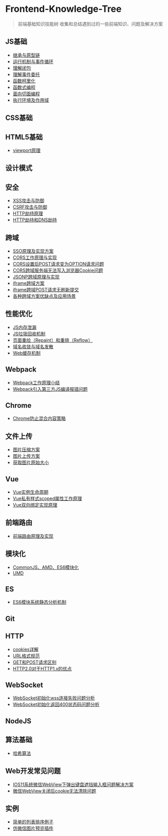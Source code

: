 # Frontend-Knowledge-Tree
> 前端基础知识技能树
> 收集和总结遇到过的一些前端知识、问题及解决方案

## JS基础
* [继承与原型链](https://developer.mozilla.org/zh-CN/docs/Web/JavaScript/Inheritance_and_the_prototype_chain)
* [运行机制与事件循环](http://www.ruanyifeng.com/blog/2014/10/event-loop.html)
* [理解闭包](https://developer.mozilla.org/zh-CN/docs/Web/JavaScript/Closures)
* [理解事件委托](https://zhuanlan.zhihu.com/p/26536815)
* [函数柯里化](https://www.cnblogs.com/pigtail/p/3447660.html)
* [函数式编程]()
* [面向切面编程]()
* [执行环境及作用域]()

## CSS基础

## HTML5基础
* [viewport原理]()

## 设计模式

## 安全
* [XSS攻击与防御](https://juejin.im/entry/58a598dc570c35006b5cd6b4)
* [CSRF攻击与防御](https://www.cnblogs.com/hyddd/archive/2009/04/09/1432744.html)
* [HTTP劫持原理](https://blog.csdn.net/wr410/article/details/25594273)
* [HTTP劫持和DNS劫持](https://www.cnblogs.com/kenkofox/p/4919668.html)

## 跨域
* [SSO原理及实现方案](https://cnodejs.org/topic/55f6e69904556da7553d20dd)
* [CORS工作原理与实现]()
*	[CORS设置后POST请求变为OPTION请求问题](https://itbilu.com/javascript/js/VkiXuUcC.html)
* [CORS跨域服务端无法写入浏览器Cookie问题](https://blog.csdn.net/a317560315/article/details/78397369)
* [JSONP跨域原理与实现]()
* [iframe跨域方案](https://segmentfault.com/a/1190000000702539)
* [iframe跨域POST请求无刷新提交](http://www.cnblogs.com/onepixel/articles/7568856.html)
* [各种跨域方案优缺点及应用场景](https://www.zhihu.com/question/41992168)

## 性能优化
* [JS内存泄漏](https://jinlong.github.io/2016/05/01/4-Types-of-Memory-Leaks-in-JavaScript-and-How-to-Get-Rid-Of-Them/)
* [JS垃圾回收机制]()
* [页面重绘（Repaint）和重排（Reflow）]()
* [域名收敛与域名发散](http://taobaofed.org/blog/2015/12/16/h5-performance-optimization-and-domain-convergence/)
* [Web缓存机制](http://www.alloyteam.com/2012/03/web-cache-1-web-cache-overview/)

## Webpack
*	[Webpack工作原理小结](http://www.cnblogs.com/GeniusLyzh/p/8823749.html)
* [Webpack引入第三方JS编译报错问题]()

## Chrome

*	[Chrome防止混合内容策略](https://developers.google.com/web/fundamentals/security/prevent-mixed-content/fixing-mixed-content?hl=zh-cn)

## 文件上传
*	[图片压缩方案]()
* [图片上传方案]()
* [获取图片原始大小]()

## Vue
* [Vue实例生命周期](https://cn.vuejs.org/v2/guide/instance.html)
* [Vue私有样式scoped属性工作原理]()
* [Vue双向绑定实现原理](https://segmentfault.com/a/1190000006599500)

## 前端路由
*	[前端路由原理及实现](https://juejin.im/post/5ac61da66fb9a028c71eae1b?utm_source=gold_browser_extension)

## 模块化
* [CommonJS、AMD、ES6模块化]()
* [UMD]()

## ES
*	[ES6模块系统静态分析机制]()

## Git

## HTTP
* [cookies详解](https://www.kancloud.cn/kancloud/http-cookies-explained/48333)
* [URL格式规范]()
* [GET和POST请求区别]()
* [HTTP2.0对于HTTP1.x的优点](https://www.zhihu.com/question/34074946)

## WebSocket
*	[WebSocket初始化wss连接失败问题分析]()
*	[WebSocket初始化返回400状态码问题分析]()

## NodeJS

## 算法基础
*	[哈希算法]()

## Web开发常见问题
*	[IOS11系统微信WebView下弹出键盘遮挡输入框问题解决方案]()
* [微信WebView关闭后cookie无法清除问题]()

## 实例

* [简单的列表排序例子](./example/simple-sortlist.html)
* [仿微信图片预览插件](./example/vue-img-preview.html)

